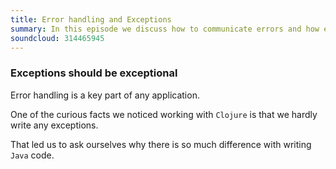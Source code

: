 ```yaml
---
title: Error handling and Exceptions
summary: In this episode we discuss how to communicate errors and how exceptions can be an anti pattern if not used carefully.
soundcloud: 314465945
---
```


### Exceptions should be exceptional

Error handling is a key part of any application. 

One of the curious facts we noticed working with `Clojure` is that we hardly write any exceptions.

That led us to ask ourselves why there is so much difference with writing `Java` code.





